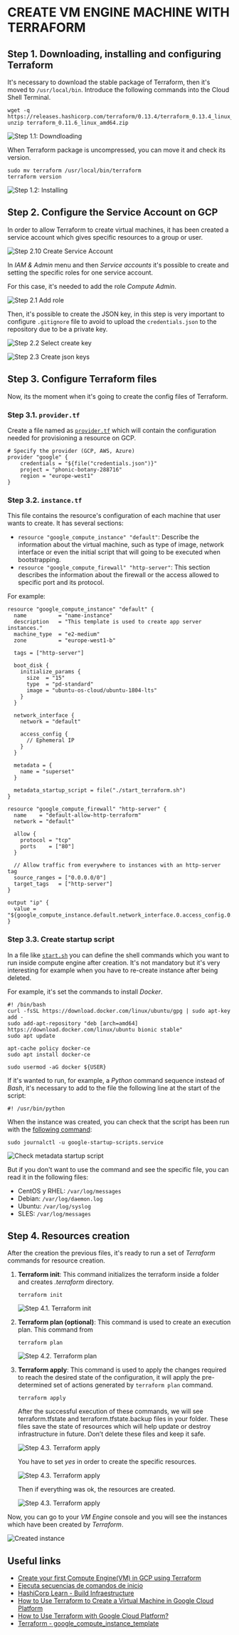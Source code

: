 # CREATE VM ENGINE MACHINE WITH TERRAFORM

## Step 1. Downloading, installing and configuring Terraform

It's necessary to download the stable package of Terraform, then it's moved to ```/usr/local/bin```. Introduce the following commands into the Cloud Shell Terminal.

```
wget -q https://releases.hashicorp.com/terraform/0.13.4/terraform_0.13.4_linux_amd64.zip
unzip terraform_0.11.6_linux_amd64.zip
```

![Step 1.1: Downdloading](docs/images/terraform/1.0-download-terraform.png)

When Terraform package is uncompressed, you can move it and check its version.

```
sudo mv terraform /usr/local/bin/terraform
terraform version
```
![Step 1.2: Installing](docs/images/terraform/1.1-installed-terraform.png)

## Step 2. Configure the Service Account on GCP

In order to allow Terraform to create virtual machines, it has been created a service account which gives specific resources to a group or user.

![Step 2.10 Create Service Account](docs/images/terraform/2.0-create-account-service.png)

In *IAM & Admin* menu and then *Service accounts* it's possible to create and setting the specific roles for one service account.

For this case, it's needed to add the role *Compute Admin*.

![Step 2.1 Add role](docs/images/terraform/2.1-set-permissions.png)

Then, it's possible to create the JSON key, in this step is very important to configure ```.gitignore``` file to avoid to upload the ```credentials.json``` to the repository due to be a private key.

![Step 2.2 Select create key](docs/images/terraform/2.2-select-create-key.png)

![Step 2.3 Create json keys](docs/images/terraform/2.3-create-json-key.png)

## Step 3. Configure Terraform files
Now, its the moment when it's going to create the config files of Terraform.

### Step 3.1. ```provider.tf```

Create a file named as [```provider.tf```](examples/terraform/provider.tf) which will contain the configuration needed for provisioning a resource on GCP.

```
# Specify the provider (GCP, AWS, Azure)
provider "google" {
	credentials = "${file("credentials.json")}"
	project = "phonic-botany-288716"
	region = "europe-west1"
}
```

### Step 3.2. ```instance.tf```

This file contains the resource's configuration of each machine that user wants to create. It has several sections:
+ ```resource "google_compute_instance" "default"```: Describe the information about the virtual machine, such as type of image, network interface or even the initial script that will going to be executed when bootstrapping.
+ ```resource "google_compute_firewall" "http-server"```: This section describes the information about the firewall or the access allowed to specific port and its protocol.

For example:

```
resource "google_compute_instance" "default" {
  name         	= "name-instance"
  description	= "This template is used to create app server instances."
  machine_type 	= "e2-medium"
  zone         	= "europe-west1-b"

  tags = ["http-server"]

  boot_disk {
    initialize_params {
	  size 	= "15"
	  type 	= "pd-standard"
      image = "ubuntu-os-cloud/ubuntu-1804-lts"
    }
  }

  network_interface {
    network = "default"

    access_config {
      // Ephemeral IP
    }
  }

  metadata = {
    name = "superset"
  }

  metadata_startup_script = file("./start_terraform.sh")
}

resource "google_compute_firewall" "http-server" {
  name    = "default-allow-http-terraform"
  network = "default"

  allow {
    protocol = "tcp"
    ports    = ["80"]
  }

  // Allow traffic from everywhere to instances with an http-server tag
  source_ranges = ["0.0.0.0/0"]
  target_tags   = ["http-server"]
}

output "ip" {
  value = "${google_compute_instance.default.network_interface.0.access_config.0.nat_ip}"
}
```

### Step 3.3. Create startup script

In a file like [```start.sh```](start_terraform.sh) you can define the shell commands which you want to run inside compute engine after creation. It's not mandatory but it's very interesting for example when you have to re-create instance after being deleted.

For example, it's set the commands to install *Docker*.

```
#! /bin/bash
curl -fsSL https://download.docker.com/linux/ubuntu/gpg | sudo apt-key add -
sudo add-apt-repository "deb [arch=amd64] https://download.docker.com/linux/ubuntu bionic stable"
sudo apt update

apt-cache policy docker-ce
sudo apt install docker-ce

sudo usermod -aG docker ${USER}
```

If it's wanted to run, for example, a *Python* command sequence instead of *Bash*, it's necessary to add to the file the following line at the start of the script: 

```
#! /usr/bin/python
```

When the instance was created, you can check that the script has been run with the [following command](https://cloud.google.com/compute/docs/startupscript#viewing_startup_script_logs):

```
sudo journalctl -u google-startup-scripts.service
```

![Check metadata startup script](docs/images/terraform/5-check-metadata-startup-script.png)

But if you don't want to use the command and see the specific file, you can read it in the following files:
 + CentOS y RHEL: ```/var/log/messages```
 + Debian: ```/var/log/daemon.log```
 + Ubuntu: ```/var/log/syslog```
 + SLES: ```/var/log/messages```

## Step 4. Resources creation

After the creation the previous files, it's ready to run a set of *Terraform* commands for resource creation.

 1. **Terraform init**: This command initializes the terraform inside a folder and creates *.terraform* directory.
 
	```
	terraform init
	```
	
	![Step 4.1. Terraform init](docs/images/terraform/3.0-terraform-init.png)

 2. **Terraform plan (optional)**: This command is used to create an execution plan. This command from 

	```
	terraform plan
	```

	![Step 4.2. Terraform plan](docs/images/terraform/3.1-terraform-plan.png)

3. **Terraform apply**: This command is used to apply the changes required to reach the desired state of the configuration, it will apply the pre-determined set of actions generated by ```terraform plan``` command.

	```
	terraform apply
	```	

	After the successful execution of these commands, we will see terraform.tfstate and terraform.tfstate.backup files in your folder. These files save the state of resources which will help update or destroy infrastructure in future. Don’t delete these files and keep it safe.

	![Step 4.3. Terraform apply](docs/images/terraform/3.2.1-terraform-apply.png)

	You have to set *yes* in order to create the specific resources.

	![Step 4.3. Terraform apply](docs/images/terraform/3.2.2-terraform-apply.png)

	Then if everything was ok, the resources are created.

	![Step 4.3. Terraform apply](docs/images/terraform/3.2.3-terraform-apply.png)

Now, you can go to your *VM Engine* console and you will see the instances which have been created by *Terraform*.

![Created instance](docs/images/terraform/4-machine-created.png)

## Useful links
+ [Create your first Compute Engine(VM) in GCP using Terraform](https://medium.com/hacker-soon/create-your-first-compute-engine-vm-in-gcp-using-terraform-3bc82f49b308)
+ [Ejecuta secuencias de comandos de inicio](https://cloud.google.com/compute/docs/startupscript#rerunthescript)
+ [HashiCorp Learn - Build Infraestructure](https://learn.hashicorp.com/tutorials/terraform/google-cloud-platform-build?in=terraform/gcp-get-started)
+ [How to Use Terraform to Create a Virtual Machine in Google Cloud Platform](https://blog.avenuecode.com/how-to-use-terraform-to-create-a-virtual-machine-in-google-cloud-platform)
+ [How to Use Terraform with Google Cloud Platform?](https://linuxhint.com/terraform_google_cloud_platform/)
+ [Terraform - google_compute_instance_template](https://www.terraform.io/docs/providers/google/r/compute_instance_template.html)